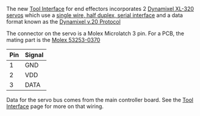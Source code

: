 The new [Tool Interface](End-Effectors) for end effectors incorporates 2 [Dynamixel XL-320 servos](http://support.robotis.com/en/product/actuator/dynamixel_x/xl_series/xl-320.htm) which use a [single wire, half duplex, serial interface](http://support.robotis.com/en/product/actuator/dynamixel_x/xl-series_main.htm) and a data format known as the [Dynamixel v.20 Protocol](http://support.robotis.com/en/product/actuator/dynamixel_pro/communication.htm)

The connector on the servo is a Molex Microlatch 3 pin. For a PCB, the mating part is the [Molex 53253-0370](https://www.mouser.com/ProductDetail/Molex/53253-0370?qs=sGAEpiMZZMs%252bGHln7q6pm%2fK1Y9dcUIE1bkILUHD%2fB%252bE%3d)

Pin | Signal 
--- | ---- 
 1 | GND 
 2 | VDD 
 3 | DATA 

Data for the servo bus comes from the main controller board. See the [Tool Interface](End-Effectors) page for more on that wiring.